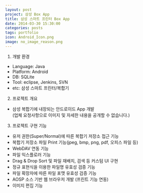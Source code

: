 ```yaml
---
layout: post
project: 삼성 Box App
title: 삼성 스마트 프린터 Box App
date: 2014-03-30 15:30:00 
categories: posts 
tags: portfolio
icon: Android_Icon.png
image: no_image_reason.png
---
```


1) 개발 환경  
 - Language: Java  
 - Platform: Android  
 - DB: SQLite  
 - Tool: eclipse, Jenkins, SVN  
 - etc: 삼성 스마트 프린터/복합기  

2) 프로젝트 개요  
 - 삼성 복합기에 내장되는 안드로이드 App 개발  
   (업체 요청사항으로 이미지 및 자세한 내용을 공개할 수 없습니다.)  

3) 프로젝트 구현 기능  
 - 유저 권한(Super/Normal)에 따른 복합기 저장소 접근 기능  
 - 복합기 저장소 파일 Print 기능(jpeg, bmp, png, pdf, 오피스 파일 등)  
 - WebDAV 연동 기능  
 - 파일 익스플로러 기능  
 - Drag & Drop Sort 및 파일 재배치, 검색 등 커스텀 UI 구현  
 - 정규 표현식을 이용한 파일명 유효성 검증 기능  
 - 파일 확장자에 따른 파일 포맷 유효성 검증 기능  
 - AOSP 소스 기반 웹 브라우저 개발 (프린트 기능 연동)
 - 이미지 편집 기능  
